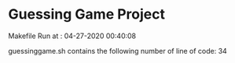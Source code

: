 # Guessing Game Project
Makefile Run at :
04-27-2020 00:40:08

guessinggame.sh contains the following number of line of code:
34
